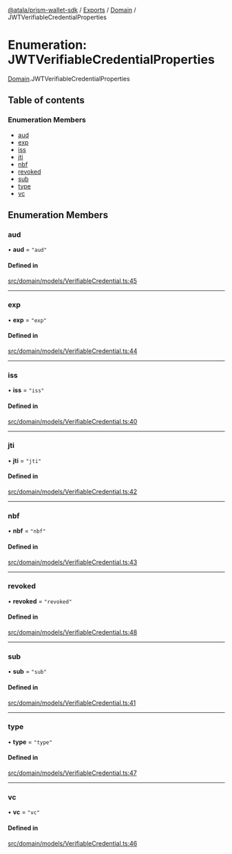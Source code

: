 [@atala/prism-wallet-sdk](../README.md) / [Exports](../modules.md) / [Domain](../modules/Domain.md) / JWTVerifiableCredentialProperties

# Enumeration: JWTVerifiableCredentialProperties

[Domain](../modules/Domain.md).JWTVerifiableCredentialProperties

## Table of contents

### Enumeration Members

- [aud](Domain.JWTVerifiableCredentialProperties.md#aud)
- [exp](Domain.JWTVerifiableCredentialProperties.md#exp)
- [iss](Domain.JWTVerifiableCredentialProperties.md#iss)
- [jti](Domain.JWTVerifiableCredentialProperties.md#jti)
- [nbf](Domain.JWTVerifiableCredentialProperties.md#nbf)
- [revoked](Domain.JWTVerifiableCredentialProperties.md#revoked)
- [sub](Domain.JWTVerifiableCredentialProperties.md#sub)
- [type](Domain.JWTVerifiableCredentialProperties.md#type)
- [vc](Domain.JWTVerifiableCredentialProperties.md#vc)

## Enumeration Members

### aud

• **aud** = ``"aud"``

#### Defined in

[src/domain/models/VerifiableCredential.ts:45](https://github.com/input-output-hk/atala-prism-wallet-sdk-ts/blob/f8f2652/src/domain/models/VerifiableCredential.ts#L45)

___

### exp

• **exp** = ``"exp"``

#### Defined in

[src/domain/models/VerifiableCredential.ts:44](https://github.com/input-output-hk/atala-prism-wallet-sdk-ts/blob/f8f2652/src/domain/models/VerifiableCredential.ts#L44)

___

### iss

• **iss** = ``"iss"``

#### Defined in

[src/domain/models/VerifiableCredential.ts:40](https://github.com/input-output-hk/atala-prism-wallet-sdk-ts/blob/f8f2652/src/domain/models/VerifiableCredential.ts#L40)

___

### jti

• **jti** = ``"jti"``

#### Defined in

[src/domain/models/VerifiableCredential.ts:42](https://github.com/input-output-hk/atala-prism-wallet-sdk-ts/blob/f8f2652/src/domain/models/VerifiableCredential.ts#L42)

___

### nbf

• **nbf** = ``"nbf"``

#### Defined in

[src/domain/models/VerifiableCredential.ts:43](https://github.com/input-output-hk/atala-prism-wallet-sdk-ts/blob/f8f2652/src/domain/models/VerifiableCredential.ts#L43)

___

### revoked

• **revoked** = ``"revoked"``

#### Defined in

[src/domain/models/VerifiableCredential.ts:48](https://github.com/input-output-hk/atala-prism-wallet-sdk-ts/blob/f8f2652/src/domain/models/VerifiableCredential.ts#L48)

___

### sub

• **sub** = ``"sub"``

#### Defined in

[src/domain/models/VerifiableCredential.ts:41](https://github.com/input-output-hk/atala-prism-wallet-sdk-ts/blob/f8f2652/src/domain/models/VerifiableCredential.ts#L41)

___

### type

• **type** = ``"type"``

#### Defined in

[src/domain/models/VerifiableCredential.ts:47](https://github.com/input-output-hk/atala-prism-wallet-sdk-ts/blob/f8f2652/src/domain/models/VerifiableCredential.ts#L47)

___

### vc

• **vc** = ``"vc"``

#### Defined in

[src/domain/models/VerifiableCredential.ts:46](https://github.com/input-output-hk/atala-prism-wallet-sdk-ts/blob/f8f2652/src/domain/models/VerifiableCredential.ts#L46)
